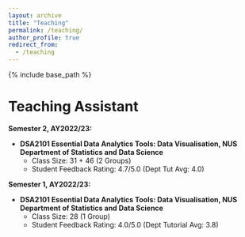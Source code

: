 ```yaml
---
layout: archive
title: "Teaching"
permalink: /teaching/
author_profile: true
redirect_from:
  - /teaching
---
```


{% include base_path %}

Teaching Assistant
======

**Semester 2, AY2022/23:**
* **DSA2101 Essential Data Analytics Tools: Data Visualisation, NUS Department of Statistics and Data Science**
  * Class Size: 31 + 46 (2 Groups)
  * Student Feedback Rating: 4.7/5.0 (Dept Tut Avg: 4.0)

**Semester 1, AY2022/23:**
* **DSA2101 Essential Data Analytics Tools: Data Visualisation, NUS Department of Statistics and Data Science**
  * Class Size: 28 (1 Group)
  * Student Feedback Rating: 4.0/5.0 (Dept Tutorial Avg: 3.8)